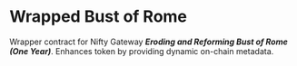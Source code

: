 # Wrapped Bust of Rome #

Wrapper contract for Nifty Gateway ***Eroding and Reforming Bust of Rome (One Year)***. Enhances token by providing dynamic on-chain metadata.
